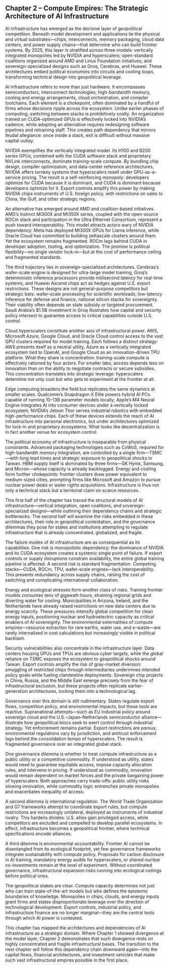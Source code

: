 ## Chapter 2 – Compute Empires: The Strategic Architecture of AI Infrastructure



AI infrastructure has emerged as the decisive layer of geopolitical competition. Beneath model development and applications lie the physical and virtual substrates—chips, interconnects, memory packaging, cloud data centers, and power supply chains—that determine who can build frontier systems. By 2025, this layer is stratified across three models: vertically integrated monopolies led by NVIDIA and hyperscalers; open-standard coalitions organized around AMD and Linux Foundation initiatives; and sovereign-specialized designs such as Groq, Cerebras, and Huawei. These architectures embed political economies into circuits and cooling loops, transforming technical design into geopolitical leverage.

AI infrastructure refers to more than just hardware. It encompasses semiconductors, interconnect technologies, high-bandwidth memory, cooling and energy arrangements, cloud orchestration, and compiler toolchains. Each element is a chokepoint, often dominated by a handful of firms whose decisions ripple across the ecosystem. Unlike earlier phases of computing, switching between stacks is prohibitively costly. An organization trained on CUDA-optimized GPUs is effectively locked into NVIDIA’s cadence, while adopting an alternative requires redesigning software pipelines and retraining staff. This creates path dependency that mirrors feudal allegiance: once inside a stack, exit is difficult without massive capital outlay.

NVIDIA exemplifies the vertically integrated model. Its H100 and B200 series GPUs, combined with the CUDA software stack and proprietary NVLink interconnects, dominate training-scale compute. By bundling chip design, compiler optimization, and data-center reference architectures, NVIDIA offers turnkey systems that hyperscalers resell under GPU-as-a-service pricing. The result is a self-reinforcing monopoly: developers optimize for CUDA because it is dominant, and CUDA is dominant because developers optimize for it. Export controls amplify this power by making NVIDIA chips instruments of U.S. foreign policy, with restrictions on sales to China, the Gulf, and other strategic regions.

An alternative has emerged around AMD and coalition-based initiatives. AMD’s Instinct MI300X and MI350X series, coupled with the open-source ROCm stack and participation in the Ultra Ethernet Consortium, represent a push toward interoperability. This model attracts actors wary of NVIDIA dependency: Meta has deployed MI300X GPUs for Llama inference, while Oracle Cloud has committed to building zettascale clusters around them. Yet the ecosystem remains fragmented. ROCm lags behind CUDA in developer adoption, tooling, and optimization. The promise is political flexibility—no single vendor lock-in—but at the cost of performance ceiling and fragmented standards.

The third trajectory lies in sovereign-specialized architectures. Cerebras’s wafer-scale engine is designed for ultra-large model training, Groq’s deterministic inference processors provide millisecond latency for real-time systems, and Huawei Ascend chips act as hedges against U.S. export restrictions. These designs are not general-purpose competitors but strategic bets: wafer-scale processing for scientific workloads, low-latency inference for defense and finance, national silicon stacks for sovereignty. Their viability often depends on state subsidy or targeted procurement. Saudi Arabia’s $1.5B investment in Groq illustrates how capital and security policy intersect to guarantee access to critical capabilities outside U.S. control.

Cloud hyperscalers constitute another axis of infrastructural power. AWS, Microsoft Azure, Google Cloud, and Oracle Cloud control access to the vast GPU clusters required for model training. Each follows a distinct strategy: AWS presents itself as a neutral utility, Azure as a vertically integrated ecosystem tied to OpenAI, and Google Cloud as an innovation-driven TPU platform. What they share is concentration: training-scale compute is effectively rationed by four actors. For smaller labs, access depends less on innovation than on the ability to negotiate contracts or secure subsidies. This concentration translates into strategic leverage: hyperscalers determine not only cost but who gets to experiment at the frontier at all.

Edge computing broadens the field but replicates the same dynamics at smaller scales. Qualcomm’s Snapdragon X Elite powers hybrid AI PCs capable of running 10–13B parameter models locally; Apple’s M4 Neural Engine integrates AI into consumer devices under a vertically locked ecosystem; NVIDIA’s Jetson Thor serves industrial robotics with embedded high-performance chips. Each of these devices extends the reach of AI infrastructure into personal electronics, but under architectures optimized for lock-in and proprietary ecosystems. What looks like decentralization is in fact another venue for ecosystem control.

The political economy of infrastructure is inseparable from physical constraints. Advanced packaging technologies such as CoWoS, required for high-bandwidth memory integration, are controlled by a single firm—TSMC—with long lead times and strategic exposure to geopolitical shocks in Taiwan. HBM supply itself is dominated by three firms—SK Hynix, Samsung, and Micron—whose capacity is already backlogged. Energy and cooling form further chokepoints: frontier clusters draw power equivalent to medium-sized cities, prompting firms like Microsoft and Amazon to pursue nuclear power deals or water rights acquisitions. Infrastructure is thus not only a technical stack but a territorial claim on scarce resources.

This first half of the chapter has traced the structural models of AI infrastructure—vertical integration, open coalitions, and sovereign-specialized designs—while outlining their dependency chains and strategic bottlenecks. The second half will examine the risks embedded in these architectures, their role in geopolitical contestation, and the governance dilemmas they pose for states and institutions attempting to regulate infrastructure that is already concentrated, globalized, and fragile.

The failure modes of AI infrastructure are as consequential as its capabilities. One risk is monopolistic dependency: the dominance of NVIDIA and its CUDA ecosystem creates a systemic single point of failure. If export controls or supply disruptions constrain availability, the entire global training pipeline is affected. A second risk is standard fragmentation. Competing stacks—CUDA, ROCm, TPU, wafer-scale engines—lack interoperability. This prevents redundancy across supply chains, raising the cost of switching and complicating international collaboration.

Energy and ecological stresses form another class of risks. Training frontier models consumes tens of gigawatt-hours, straining regional grids and diverting water for cooling. Municipalities in Arizona, Ireland, and the Netherlands have already raised restrictions on new data centers due to energy scarcity. These pressures intensify global competition for clean energy inputs, positioning nuclear and hydroelectric capacity as critical enablers of AI sovereignty. The environmental externalities of compute empires—resource extraction for rare earths, water use, and e-waste—are rarely internalized in cost calculations but increasingly visible in political backlash.

Security vulnerabilities also concentrate in the infrastructure layer. Data centers housing GPUs and TPUs are obvious cyber targets, while the global reliance on TSMC exposes the ecosystem to geopolitical shocks around Taiwan. Export controls amplify the risk of gray-market diversion: smuggling of restricted chips through intermediaries undermines intended policy goals while fueling clandestine deployments. Sovereign chip projects in China, Russia, and the Middle East emerge precisely from the fear of infrastructural exclusion, but these projects often replicate earlier-generation architectures, locking them into a technological lag.

Governance over this domain is still rudimentary. States regulate export flows, competition policy, and environmental impacts, but these tools are reactive. Supranational attempts—such as EU industrial policy around sovereign cloud and the U.S.–Japan–Netherlands semiconductor alliance—illustrate how geopolitical blocs seek to exert control through industrial strategy. Yet enforcement remains partial. Export restrictions are porous, environmental regulations vary by jurisdiction, and antitrust enforcement lags behind the consolidation tempo of hyperscalers. The result is fragmented governance over an integrated global stack.

One governance dilemma is whether to treat compute infrastructure as a public utility or a competitive commodity. If understood as utility, states would need to guarantee equitable access, impose capacity allocation rules, and intervene in pricing. If understood as commodity, innovation would remain dependent on market forces and the private bargaining power of hyperscalers. Both approaches carry trade-offs: public utility risks slowing innovation, while commodity logic entrenches private monopolies and exacerbates inequality of access.

A second dilemma is international regulation. The World Trade Organization and G7 frameworks attempt to coordinate export rules, but compute restrictions are increasingly unilateral, deployed as instruments of industrial rivalry. This hardens divides: U.S. allies gain privileged access, while competitors are excluded and compelled to develop parallel ecosystems. In effect, infrastructure becomes a geopolitical frontier, where technical specifications encode alliances.

A third dilemma is environmental accountability. Frontier AI cannot be disentangled from its ecological footprint, yet few governance frameworks integrate sustainability with compute policy. Proposals for carbon disclosure in AI training, mandatory energy audits for hyperscalers, or shared nuclear co-investments remain at the level of experiment. Without coordinated governance, infrastructural expansion risks running into ecological ceilings before political ones.

The geopolitical stakes are clear. Compute capacity determines not just who can train state-of-the-art models but who defines the epistemic boundaries of knowledge. Monopolies in chips, clouds, and energy inputs grant firms and states disproportionate leverage over the direction of technological development. Export controls, industrial policy, and infrastructure finance are no longer marginal—they are the central tools through which AI power is contested.

This chapter has mapped the architectures and dependencies of AI infrastructure as a strategic domain. Where Chapter 1 showed divergence at the model layer, Chapter 2 demonstrates that such divergence rests on highly concentrated and fragile infrastructural bases. The transition to the next chapter will follow this dependency chain downward again—into the capital flows, financial architectures, and investment vehicles that make such vast infrastructural empires possible in the first place.